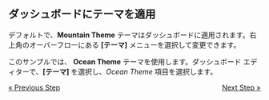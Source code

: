 ## ダッシュボードにテーマを適用 

デフォルトで、**Mountain Theme** テーマはダッシュボードに適用されます。右上角のオーバーフローにある **[テーマ]** メニューを選択して変更できます。


このサンプルでは、 **Ocean Theme** テーマを使用します。ダッシュボード エディターで、**[テーマ]** を選択し、*Ocean Theme* 項目を選択します。

<style>
.previous {
    text-align: left
}

.next {
    float: right
}

</style>

<a href="sales-applying-formatting-visualization.md" class="previous">&laquo; Previous Step</a>
<a href="sales-adding-other-visualizations.md" class="next">Next Step &raquo;</a>
